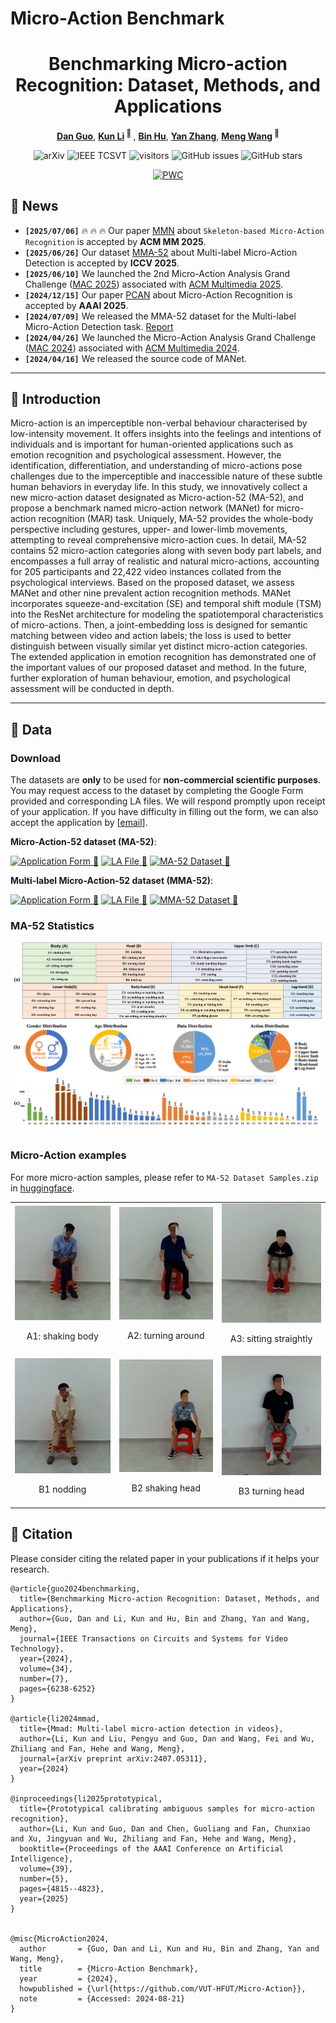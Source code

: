# Micro-Action Benchmark

<div align="center">
<h1>Benchmarking Micro-action Recognition: Dataset, Methods, and Applications</h1>

[**Dan Guo**](https://scholar.google.com/citations?user=DsEONuMAAAAJ), [**Kun Li**](https://scholar.google.com/citations?user=UQ_bInoAAAAJ)<sup> :email: </sup>, [**Bin Hu**](), [**Yan Zhang**](), [**Meng Wang**](https://scholar.google.com/citations?user=rHagaaIAAAAJ)<sup> :email: </sup>



![arXiv](https://img.shields.io/badge/arXiv-2403.05234-b31b1b.svg?style=flat)
![IEEE TCSVT](https://img.shields.io/badge/Published%20in-IEEE%20TCSVT-blue.svg?style=flat)
![visitors](https://visitor-badge.laobi.icu/badge?page_id=hfut-vut.Micro-Action&left_color=green&right_color=red)
![GitHub issues](https://img.shields.io/github/issues-raw/VUT-HFUT/Micro-Action?color=%23FF9600)
![GitHub stars](https://img.shields.io/github/stars/VUT-HFUT/Micro-Action?style=flat&color=yellow)

[![PWC](https://img.shields.io/endpoint.svg?url=https://paperswithcode.com/badge/benchmarking-micro-action-recognition-dataset/micro-action-recognition-on-ma-52)](https://paperswithcode.com/sota/micro-action-recognition-on-ma-52?p=benchmarking-micro-action-recognition-dataset)

</div>

## 🚀 News
- **`[2025/07/06]`** :fire: :fire: :fire: Our paper [MMN](https://arxiv.org/abs/2507.21977) about `Skeleton-based Micro-Action Recognition` is accepted by **ACM MM 2025**.
- **`[2025/06/26]`** Our dataset [MMA-52](https://arxiv.org/abs/2407.05311) about Multi-label Micro-Action Detection is accepted by **ICCV 2025**. 
- **`[2025/06/10]`** We launched the 2nd Micro-Action Analysis Grand Challenge ([MAC 2025](https://sites.google.com/view/micro-action)) associated with [ACM Multimedia 2025](https://acmmm2025.org/).
- **`[2024/12/15]`** Our paper [PCAN](https://github.com/kunli-cs/PCAN) about Micro-Action Recognition is accepted by **AAAI 2025**. 
- **`[2024/07/09]`** We released the MMA-52 dataset for the Multi-label Micro-Action Detection task. [Report](https://arxiv.org/abs/2407.05311)
- **`[2024/04/26]`** We launched the Micro-Action Analysis Grand Challenge ([MAC 2024](https://sites.google.com/view/micro-action)) associated with [ACM Multimedia 2024](https://2024.acmmm.org/).
- **`[2024/04/16]`** We released the source code of MANet. 

---

## 📘 Introduction
Micro-action is an imperceptible non-verbal behaviour characterised by low-intensity movement. It offers insights into the feelings and intentions of individuals and is important for human-oriented applications such as emotion recognition and psychological assessment. However, the identification, differentiation, and understanding of micro-actions pose challenges due to the imperceptible and inaccessible nature of these subtle human behaviors in everyday life. In this study, we innovatively collect a new micro-action dataset designated as Micro-action-52 (MA-52), and propose a benchmark named micro-action network (MANet) for micro-action recognition (MAR) task. Uniquely, MA-52 provides the whole-body perspective including gestures, upper- and lower-limb movements, attempting to reveal comprehensive micro-action cues. In detail, MA-52 contains 52 micro-action categories along with seven body part labels, and encompasses a full array of realistic and natural micro-actions, accounting for 205 participants and 22,422 video instances collated from the psychological interviews. Based on the proposed dataset, we assess MANet and other nine prevalent action recognition methods. MANet incorporates squeeze-and-excitation (SE) and temporal shift module (TSM) into the ResNet architecture for modeling the spatiotemporal characteristics of micro-actions. Then, a joint-embedding loss is designed for semantic matching between video and action labels; the loss is used to better distinguish between visually similar yet distinct micro-action categories. The extended application in emotion recognition has demonstrated one of the important values of our proposed dataset and method. In the future, further exploration of human behaviour, emotion, and psychological assessment will be conducted in depth. 

---

## 📂 Data

### Download

The datasets are **only** to be used for **non-commercial scientific purposes**. You may request access to the dataset by completing the Google Form provided and corresponding LA files. We will respond promptly upon receipt of your application. If you have difficulty in filling out the form, we can also accept the application by [[email](mailto:kunli.hfut@gmail.com?subject=Micro-Action%20Dataset%20Requests&cc=guodan@hfut.edu.cn)]. 

**Micro-Action-52 dataset (MA-52)**: 

[![Application Form 📝](https://img.shields.io/badge/Application--Form-Submit-brightgreen?style=flat&logo=googleforms)](https://forms.gle/avQQiRWvbxa1nDFQ6) [![LA File 📑](https://img.shields.io/badge/LA--File-Download-blue?style=flat&logo=google-drive)](https://drive.google.com/file/d/1vAussMwE9GrL5Vt1MpSQeSmVbUMsgPhw/view?usp=sharing) [![MA-52 Dataset 🤗](https://img.shields.io/badge/Hugging%20Face-MA--52%20Dataset-orange?logo=huggingface&logoColor=white)](https://huggingface.co/datasets/kunli-cs/MA-52)

<!-- - Micro-Action-Pro dataset (MA-52-Pro): [Application Form](https://forms.gle/ALje6GSeh2okHbmx8) -->
**Multi-label Micro-Action-52 dataset (MMA-52)**: 

[![Application Form 📝](https://img.shields.io/badge/Application--Form-Submit-brightgreen?style=flat&logo=googleforms)](https://forms.gle/k9p7MxzEKT3iV27x6) [![LA File 📑](https://img.shields.io/badge/LA--File-Download-blue?style=flat&logo=google-drive)](https://drive.google.com/file/d/1uJ071OdsGKxWa70nOHdjDjnOfWXy7bgU/view?usp=sharing) [![MMA-52 Dataset 🤗](https://img.shields.io/badge/Hugging%20Face-MMA--52%20Dataset-orange?logo=huggingface&logoColor=white)](https://huggingface.co/datasets/kunli-cs/MMA-52)



### MA-52 Statistics
<p align="center">
<img src="./assets/ma52.png" width="880">
</p>


### Micro-Action examples

For more micro-action samples, please refer to `MA-52 Dataset Samples.zip` in [huggingface](https://huggingface.co/datasets/kunli-cs/MA-52/tree/main). 

<table rules="none" align="center">
	<tr>
		<td>
			<center>
				<img src="./assets/ma52_demo/A1 shaking body/0030_01_0002.gif" width="100%" />
				<p>A1: shaking body</p>
      </center>
		</td>
		<td>
			<center>
				<img src="./assets/ma52_demo/A2 turning around/0078_01_0005.gif" width="100%" />
				<p>A2: turning around</p>
      </center>
		</td>
    <td>
			<center>
				<img src="./assets/ma52_demo/A3 sitting straightly/0020_01_0008.gif" width="100%" />
				<p>A3: sitting straightly</p>
      </center>
		</td>
  </tr>
  <tr>
		<td>
			<center>
				<img src="./assets/ma52_demo/B1 nodding/0019_02_0078.gif" width="100%" />
				<p>B1 nodding</p>
      </center>
		</td>
    <td>
			<center>
				<img src="./assets/ma52_demo/B2 shaking head/0035_02_0007.gif" width="100%" />
				<p>B2 shaking head</p>
			</center>
		</td>
    <td>
			<center>
				<img src="./assets/ma52_demo/B3 turning head/0010_02_0101.gif" width="100%" />
				<p>B3 turning head</p>
			</center>
		</td>
	</tr>
</table>

## 📄 Citation

Please consider citing the related paper in your publications if it helps your research.

```
@article{guo2024benchmarking,
  title={Benchmarking Micro-action Recognition: Dataset, Methods, and Applications},
  author={Guo, Dan and Li, Kun and Hu, Bin and Zhang, Yan and Wang, Meng},
  journal={IEEE Transactions on Circuits and Systems for Video Technology},
  year={2024},
  volume={34},
  number={7},
  pages={6238-6252}
}

@article{li2024mmad,
  title={Mmad: Multi-label micro-action detection in videos},
  author={Li, Kun and Liu, Pengyu and Guo, Dan and Wang, Fei and Wu, Zhiliang and Fan, Hehe and Wang, Meng},
  journal={arXiv preprint arXiv:2407.05311},
  year={2024}
}

@inproceedings{li2025prototypical,
  title={Prototypical calibrating ambiguous samples for micro-action recognition},
  author={Li, Kun and Guo, Dan and Chen, Guoliang and Fan, Chunxiao and Xu, Jingyuan and Wu, Zhiliang and Fan, Hehe and Wang, Meng},
  booktitle={Proceedings of the AAAI Conference on Artificial Intelligence},
  volume={39},
  number={5},
  pages={4815--4823},
  year={2025}
}


@misc{MicroAction2024,
  author       = {Guo, Dan and Li, Kun and Hu, Bin and Zhang, Yan and Wang, Meng},
  title        = {Micro-Action Benchmark},
  year         = {2024},
  howpublished = {\url{https://github.com/VUT-HFUT/Micro-Action}},
  note         = {Accessed: 2024-08-21}
}

```

